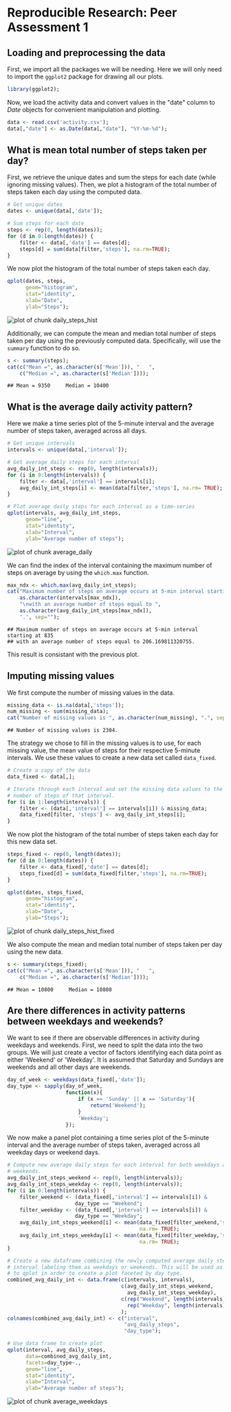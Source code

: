 # Reproducible Research: Peer Assessment 1


## Loading and preprocessing the data
First, we import all the packages we will be needing. Here we will only need to
import the `ggplot2` package for drawing all our plots.

```r
library(ggplot2);
```

Now, we load the activity data and convert values in the "date" column to 
*Date* objects for convenient manipulation and plotting.

```r
data <- read.csv('activity.csv');
data[,"date"] <- as.Date(data[,"date"], "%Y-%m-%d");
```


## What is mean total number of steps taken per day?
First, we retrieve the unique dates and sum the steps for each date (while
ignoring missing values).
Then, we plot a histogram of the total number of steps taken each day using the
computed data.


```r
# Get unique dates
dates <- unique(data[,'date']);

# Sum steps for each date
steps <- rep(0, length(dates));
for (d in 0:length(dates)) {
    filter <- data[,'date'] == dates[d];
    steps[d] = sum(data[filter,'steps'], na.rm=TRUE);
}
```

We now plot the histogram of the total number of steps taken each day.

```r
qplot(dates, steps,
      geom="histogram",
      stat="identity",
      xlab="Date",
      ylab="Steps");
```

![plot of chunk daily_steps_hist](figure/daily_steps_hist.png) 

Additionally, we can compute the mean and median total number of steps taken per
day using the previously computed data. Specifically, will use the `summary`
function to do so.

```r
s <- summary(steps);
cat(c("Mean =", as.character(s['Mean'])), "   ",
    c("Median =", as.character(s['Median'])));
```

```
## Mean = 9350     Median = 10400
```

## What is the average daily activity pattern?

Here we make a time series plot of the 5-minute interval and the average number
of steps taken, averaged across all days.

```r
# Get unique intervals
intervals <- unique(data[,'interval']);

# Get average daily steps for each interval
avg_daily_int_steps <- rep(0, length(intervals));
for (i in 0:length(intervals)) {
    filter <- data[,'interval'] == intervals[i];
    avg_daily_int_steps[i] <- mean(data[filter,'steps'], na.rm= TRUE);
}

# Plot average daily steps for each interval as a time-series
qplot(intervals, avg_daily_int_steps,
      geom="line",
      stat="identity",
      xlab="Interval",
      ylab="Average number of steps");
```

![plot of chunk average_daily](figure/average_daily.png) 

We can find the index of the interval containing the maximum number of steps
on average by using the `which.max` function.

```r
max_ndx <- which.max(avg_daily_int_steps);
cat("Maximum number of steps on average occurs at 5-min interval starting at ",
    as.character(intervals[max_ndx]),
    "\nwith an average number of steps equal to ",
    as.character(avg_daily_int_steps[max_ndx]), 
    '.', sep="");
```

```
## Maximum number of steps on average occurs at 5-min interval starting at 835
## with an average number of steps equal to 206.169811320755.
```

This result is consistant with the previous plot.

## Imputing missing values

We first compute the number of missing values in the data.

```r
missing_data <- is.na(data[,'steps']);
num_missing <- sum(missing_data);
cat("Number of missing values is ", as.character(num_missing), ".", sep="");
```

```
## Number of missing values is 2304.
```

The strategy we chose to fill in the missing values is to use, for each missing
value, the mean value of steps for their respective 5-minute intervals. We use
these values to create a new data set called `data_fixed`.

```r
# Create a copy of the data
data_fixed <- data[,];

# Iterate through each interval and set the missing data values to the mean
# number of steps of that interval.
for (i in 1:length(intervals)) {
    filter <- (data[,'interval'] == intervals[i]) & missing_data;
    data_fixed[filter, 'steps'] <- avg_daily_int_steps[i];
}
```

We now plot the histogram of the total number of steps taken each day for this
new data set.

```r
steps_fixed <- rep(0, length(dates));
for (d in 0:length(dates)) {
    filter <- data_fixed[,'date'] == dates[d];
    steps_fixed[d] = sum(data_fixed[filter,'steps'], na.rm=TRUE);
}

qplot(dates, steps_fixed,
      geom="histogram",
      stat="identity",
      xlab="Date",
      ylab="Steps");
```

![plot of chunk daily_steps_hist_fixed](figure/daily_steps_hist_fixed.png) 

We also compute the mean and median total number of steps taken per
day using the new data.

```r
s <- summary(steps_fixed);
cat(c("Mean =", as.character(s['Mean'])), "   ",
    c("Median =", as.character(s['Median'])));
```

```
## Mean = 10800     Median = 10800
```

## Are there differences in activity patterns between weekdays and weekends?
We want to see if there are observable differences in activity during weekdays
and weekends. First, we need to split the data into the two groups. We will
just create a vector of factors identifying each data point as either 'Weekend'
or 'Weekday'. It is assumed that Saturday and Sundays are weekends and all
other days are weekends.

```r
day_of_week <- weekdays(data_fixed[,'date']);
day_type <- sapply(day_of_week,
                   function(x){
                       if (x == 'Sunday' || x == 'Saturday'){
                           return('Weekend');
                       }
                       'Weekday';
                   });
```

We now make a panel plot containing a time series plot of the 5-minute interval
and the average number of steps taken, averaged across all weekday days or
weekend days.

```r
# Compute new average daily steps for each interval for both weekdays and
# weekends.
avg_daily_int_steps_weekend <- rep(0, length(intervals));
avg_daily_int_steps_weekday <- rep(0, length(intervals));
for (i in 0:length(intervals)) {
    filter_weekend <- (data_fixed[,'interval'] == intervals[i]) & 
                      day_type == "Weekend";
    filter_weekday <- (data_fixed[,'interval'] == intervals[i]) & 
                      day_type == "Weekday";
    avg_daily_int_steps_weekend[i] <- mean(data_fixed[filter_weekend,'steps'],
                                           na.rm= TRUE);
    avg_daily_int_steps_weekday[i] <- mean(data_fixed[filter_weekday,'steps'],
                                           na.rm= TRUE);
}

# Create a new dataframe combining the newly computed average daily steps per
# interval labeling them as weekdays or weekends. This will be used as input
# to qplot in order to create a plot faceted by day type.
combined_avg_daily_int <- data.frame(c(intervals, intervals),
                                     c(avg_daily_int_steps_weekend,
                                       avg_daily_int_steps_weekday),
                                     c(rep("Weekend", length(intervals)),
                                       rep("Weekday", length(intervals)))
                                     );
colnames(combined_avg_daily_int) <- c("interval",
                                      "avg_daily_steps",
                                      "day_type");

# Use data frame to create plot
qplot(interval, avg_daily_steps,
      data=combined_avg_daily_int,
      facets=day_type~.,
      geom="line",
      stat="identity",
      xlab="Interval",
      ylab="Average number of steps");
```

![plot of chunk average_weekdays](figure/average_weekdays.png) 
